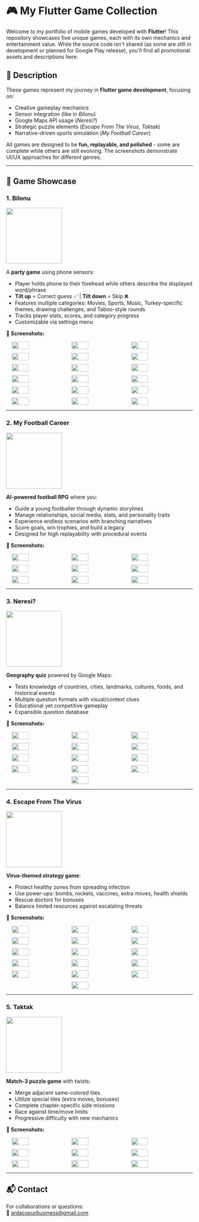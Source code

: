 # 🎮 My Flutter Game Collection

Welcome to my portfolio of mobile games developed with **Flutter**! This repository showcases five unique games, each with its own mechanics and entertainment value. While the source code isn't shared (as some are still in development or planned for Google Play release), you'll find all promotional assets and descriptions here.

## 📝 Description

These games represent my journey in **Flutter game development**, focusing on:
- Creative gameplay mechanics
- Sensor integration (like in *Bilonu*)
- Google Maps API usage (*Neresi?*)
- Strategic puzzle elements (*Escape From The Virus*, *Taktak*)
- Narrative-driven sports simulation (*My Football Career*)

All games are designed to be **fun, replayable, and polished** - some are complete while others are still evolving. The screenshots demonstrate UI/UX approaches for different genres.

---

## 🎲 Game Showcase

### 1. Bilonu
<img src="bilonu/bilonu_icon.png" width="150" />

A **party game** using phone sensors:  
- Player holds phone to their forehead while others describe the displayed word/phrase  
- **Tilt up** = Correct guess ✅ | **Tilt down** = Skip ❌  
- Features multiple categories: Movies, Sports, Music, Turkey-specific themes, drawing challenges, and Taboo-style rounds  
- Tracks player stats, scores, and category progress  
- Customizable via settings menu  

**📱 Screenshots:**  
<div style="display: flex; flex-wrap: wrap; gap: 10px; justify-content: center;">
  <img src="bilonu/bilonu1.png" width="30%" />
  <img src="bilonu/bilonu2.png" width="30%" />
  <img src="bilonu/bilonu3.png" width="30%" />
  <img src="bilonu/bilonu4.png" width="30%" />
  <img src="bilonu/bilonu5.png" width="30%" />
  <img src="bilonu/bilonu6.png" width="30%" />
  <img src="bilonu/bilonu7.png" width="30%" />
  <img src="bilonu/bilonu8.png" width="30%" />
  <img src="bilonu/bilonu9.png" width="30%" />
  <img src="bilonu/bilonu10.png" width="30%" />
  <img src="bilonu/bilonu11.png" width="30%" />
  <img src="bilonu/bilonu12.png" width="30%" />
  <img src="bilonu/bilonu13.png" width="30%" />
  <img src="bilonu/bilonu14.png" width="30%" />
  <img src="bilonu/bilonu15.png" width="30%" />
  <img src="bilonu/bilonu16.png" width="30%" />
  <img src="bilonu/bilonu17.png" width="30%" />
  <img src="bilonu/bilonu18.png" width="30%" />
</div>

---

### 2. My Football Career
<img src="career/career_icon.png" width="150" />

**AI-powered football RPG** where you:  
- Guide a young footballer through dynamic storylines  
- Manage relationships, social media, stats, and personality traits  
- Experience endless scenarios with branching narratives  
- Score goals, win trophies, and build a legacy  
- Designed for high replayability with procedural events  

**📱 Screenshots:**  
<div style="display: flex; flex-wrap: wrap; gap: 10px; justify-content: center;">
  <img src="career/career1.png" width="30%" />
  <img src="career/career2.png" width="30%" />
  <img src="career/career3.png" width="30%" />
  <img src="career/career4.png" width="30%" />
  <img src="career/career5.png" width="30%" />
  <img src="career/career6.png" width="30%" />
  <img src="career/career7.png" width="30%" />
  <img src="career/career8.png" width="30%" />
  <img src="career/career9.png" width="30%" />
</div>

---

### 3. Neresi?
<img src="neresi/neresi_icon.jpg" width="150" />

**Geography quiz** powered by Google Maps:  
- Tests knowledge of countries, cities, landmarks, cultures, foods, and historical events  
- Multiple question formats with visual/context clues  
- Educational yet competitive gameplay  
- Expansible question database  

**📱 Screenshots:**  
<div style="display: flex; flex-wrap: wrap; gap: 10px; justify-content: center;">
  <img src="neresi/neresi1.png" width="30%" />
  <img src="neresi/neresi2.png" width="30%" />
  <img src="neresi/neresi3.png" width="30%" />
  <img src="neresi/neresi4.png" width="30%" />
  <img src="neresi/neresi5.png" width="30%" />
  <img src="neresi/neresi6.png" width="30%" />
  <img src="neresi/neresi7.png" width="30%" />
  <img src="neresi/neresi8.png" width="30%" />
  <img src="neresi/neresi9.png" width="30%" />
  <img src="neresi/neresi10.png" width="30%" />
  <img src="neresi/neresi11.png" width="30%" />
  <img src="neresi/neresi12.png" width="30%" />
  <img src="neresi/neresi13.png" width="30%" />
</div>

---

### 4. Escape From The Virus
<img src="escape/escape_icon.png" width="150" />

**Virus-themed strategy game**:  
- Protect healthy zones from spreading infection  
- Use power-ups: bombs, rockets, vaccines, extra moves, health shields  
- Rescue doctors for bonuses  
- Balance limited resources against escalating threats  

**📱 Screenshots:**  
<div style="display: flex; flex-wrap: wrap; gap: 10px; justify-content: center;">
  <img src="escape/escape1.png" width="30%" />
  <img src="escape/escape2.png" width="30%" />
  <img src="escape/escape3.png" width="30%" />
  <img src="escape/escape4.png" width="30%" />
  <img src="escape/escape5.png" width="30%" />
  <img src="escape/escape6.png" width="30%" />
  <img src="escape/escape7.png" width="30%" />
  <img src="escape/escape8.png" width="30%" />
  <img src="escape/escape9.png" width="30%" />
  <img src="escape/escape10.png" width="30%" />
  <img src="escape/escape11.png" width="30%" />
  <img src="escape/escape12.png" width="30%" />
  <img src="escape/escape13.png" width="30%" />
  <img src="escape/escape14.png" width="30%" />
  <img src="escape/escape15.png" width="30%" />
  <img src="escape/escape16.png" width="30%" />
</div>

---

### 5. Taktak
<img src="taktak/taktak_icon.jpg" width="150" />

**Match-3 puzzle game** with twists:  
- Merge adjacent same-colored tiles  
- Utilize special tiles (extra moves, bonuses)  
- Complete chapter-specific side missions  
- Race against time/move limits  
- Progressive difficulty with new mechanics  

**📱 Screenshots:**  
<div style="display: flex; flex-wrap: wrap; gap: 10px; justify-content: center;">
  <img src="taktak/taktak1.png" width="30%" />
  <img src="taktak/taktak2.png" width="30%" />
  <img src="taktak/taktak3.png" width="30%" />
  <img src="taktak/taktak4.png" width="30%" />
  <img src="taktak/taktak5.png" width="30%" />
  <img src="taktak/taktak6.png" width="30%" />
  <img src="taktak/taktak7.png" width="30%" />
  <img src="taktak/taktak8.png" width="30%" />
  <img src="taktak/taktak9.png" width="30%" />
</div>

---

## 📬 Contact
For collaborations or questions:  
📧 ardacopurbusiness@gmail.com  

